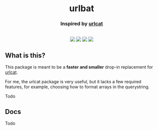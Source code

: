 <h1 align="center">urlbat</h1>

<h3 align="center">Inspired by <a href="https://github.com/balazsbotond/urlcat">urlcat</a></h3>

<br />

<div align="center">

<img src="https://img.shields.io/badge/coverage-95.23%25-success?style=flat-square" />
<img src="https://img.shields.io/bundlephobia/minzip/urlbat?style=flat-square" />
<img src="https://img.shields.io/npm/v/urlbat?style=flat-square" />
<img src="https://img.shields.io/badge/dependencies-0-success?style=flat-square" />
 
</div>

## What is this?

This package is meant to be a **faster and smaller** drop-in replacement for [urlcat](https://www.npmjs.com/package/urlcat).

For me, the urlcat package is very useful, but it lacks a few required features, for example, choosing how to format arrays in the querystring.

Todo

## Docs

Todo
